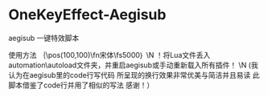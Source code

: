 # OneKeyEffect-Aegisub
aegisub 一键特效脚本

使用方法  ｛\pos(100,100)\fn宋体\fs5000｝ \N    ！将Lua文件丢入automation\autoload文件夹，并重启aegisub或手动重新载入所有插件！ \N 
 (我认为在aegisub里的code行写代码 所呈现的换行效果非常优美与简洁并且易读      此脚本借鉴了code行并用了相似的写法   感谢！）
